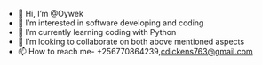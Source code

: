 - 👋 Hi, I’m @Oywek
- 👀 I’m interested in software developing and coding
- 🌱 I’m currently learning coding with Python
- 💞️ I’m looking to collaborate on both above mentioned aspects
- 📫 How to reach me- +256770864239,cdickens763@gmail.com

<!---
Oywek/Oywek is a ✨ special ✨ repository because its `README.md` (this file) appears on your GitHub profile.
You can click the Preview link to take a look at your changes.
--->
